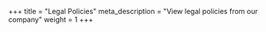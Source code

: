 +++
title = "Legal Policies"
meta_description = "View legal policies from our company"
weight = 1
+++